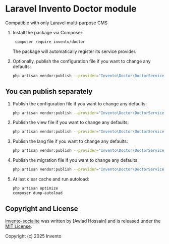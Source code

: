 # Laravel Invento Doctor module

Compatible  with only Laravel multi-purpose CMS



1. Install the package via Composer:

    ```sh
     composer require invento/doctor
    ```

   The package will automatically register its service provider.

2. Optionally, publish the configuration file if you want to change any defaults:

    ```sh
    php artisan vendor:publish --provider="Invento\Doctor\DoctorServiceProvider"
    ```


## You can publish separately

1. Publish the configuration file if you want to change any defaults:

    ```sh
    php artisan vendor:publish --provider="Invento\Doctor\DoctorServiceProvider" --tag="doctor-config"
    ```

2. Publish the view file if you want to change any defaults:

    ```sh
    php artisan vendor:publish --provider="Invento\Doctor\DoctorServiceProvider" --tag="doctor-views"
    ```


3. Publish the lang file if you want to change any defaults:

    ```sh
    php artisan vendor:publish --provider="Invento\Doctor\DoctorServiceProvider" --tag="doctor-lang"
    ```
   
4. Publish the migration file if you want to change any defaults:

    ```sh
    php artisan vendor:publish --provider="Invento\Doctor\DoctorServiceProvider" --tag="doctor-migration"
    ```


5. At last clear cache and run autoload:

    ```sh
   php artisan optimize
   composer dump-autoload
    ```


## Copyright and License

[invento-socialite](https://bitbucket.org/zia_invento/invento-socialite/src/master/)
was written by [Awlad Hossain] and is released under the
[MIT License](LICENSE.md).

Copyright (c) 2025 Invento
